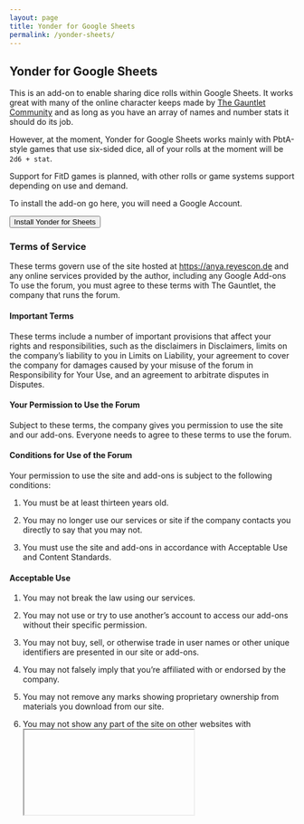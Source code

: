 ```yaml
---
layout: page
title: Yonder for Google Sheets
permalink: /yonder-sheets/
---
```


## Yonder for Google Sheets

This is an add-on to enable sharing dice rolls within Google Sheets. It works great with many of the online character keeps made by [The Gauntlet Community](https://gauntlet-rpg.com/) and as long as you have an array of names and number stats it should do its job.

However, at the moment, Yonder for Google Sheets works mainly with PbtA-style games that use six-sided dice, all of your rolls at the moment will be `2d6 + stat`.

Support for FitD games is planned, with other rolls or game systems support depending on use and demand.

To install the add-on go here, you will need a Google Account.

<button style="text-align:center">Install Yonder for Sheets</button>


### Terms of Service

These terms govern use of the site hosted at https://anya.reyescon.de and any online services provided by the author, including any Google Add-ons To use the forum, you must agree to these terms with The Gauntlet, the company that runs the forum.

#### Important Terms

These terms include a number of important provisions that affect your rights and responsibilities, such as the disclaimers in Disclaimers, limits on the company’s liability to you in Limits on Liability, your agreement to cover the company for damages caused by your misuse of the forum in Responsibility for Your Use, and an agreement to arbitrate disputes in Disputes.

#### Your Permission to Use the Forum

Subject to these terms, the company gives you permission to use the site and our add-ons. Everyone needs to agree to these terms to use the forum.

#### Conditions for Use of the Forum

Your permission to use the site and add-ons is subject to the following conditions:

1. You must be at least thirteen years old.

2. You may no longer use our services or site if the company contacts you directly to say that you may not.
3. You must use the site and add-ons in accordance with Acceptable Use and Content Standards.

#### Acceptable Use

1. You may not break the law using our services.

2. You may not use or try to use another’s account to access our add-ons without their specific permission.

3. You may not buy, sell, or otherwise trade in user names or other unique identifiers are presented in our site or add-ons.

4. You may not falsely imply that you’re affiliated with or endorsed by the company.

5. You may not remove any marks showing proprietary ownership from materials you download from our site.

6. You may not show any part of the site on other websites with <iframe> or run our add-ons code on your own deployments.

7. You may not disable, avoid, or circumvent any security or access restrictions of the site or add-ons.

8. You may not strain infrastructure of the site with an unreasonable volume of requests, or requests designed to impose an unreasonable load on information systems underlying the forum.

9. You may not impersonate others through the forum.

10. You may not encourage or help anyone in violation of these terms.

#### Content Standards

1. You may not submit content to the company that is illegal, offensive, or otherwise harmful to others. This includes content that is harassing, inappropriate, or abusive.

2. You may not submit content to the company that violates the law, infringes anyone’s intellectual property rights, violates anyone’s privacy, or breaches agreements you have with others.

3. You may not submit content to us containing malicious computer code, such as computer viruses or spyware.

#### Enforcement

The company may investigate and prosecute violations of these terms to the fullest legal extent. The company may notify and cooperate with law enforcement authorities in prosecuting violations of the law and these terms.

#### Your Account

In order to use our add-ons you must be authorized to use a Google account.

The creation and usage of this account is subject to Google's own terms of service and privacy policy.

The company may restrict, or suspend, your access to our services in any way we are able and in accordance to its policy for handling copyright-related takedown requests, or if the company reasonably believes that you’ve broken any rule in these terms.

#### Your Content

Nothing in these terms gives the company any ownership rights in intellectual property that you share with us, such as your account information, posts, or other content you submit to our site or while using our add-ons. Nothing in these terms gives you any ownership rights in the company’s intellectual property, either.

Between you and the company, you remain solely responsible for content and the way you engage with our add-ons. You agree not to wrongly imply that any content you use our add-ons with is sponsored or approved by the company. These terms do not obligate the company to store, maintain, or provide copies of content you submit, and to change it, according to these terms.

Content you submit to us and enter into our add-ons belongs to you, and you decide what permission to give others for it. But at a minimum, you license the company to provide content that you submit to our add-ons to other users. That special license allows the company to copy, publish, and analyze content you submit to the forum.

When content you submit is removed, whether by you or by the company, the company’s special license ends when the last copy disappears from the company’s backups, caches, logs and other systems. Other licenses you apply to content you submit, such as Creative Commons licenses, may continue after your content is removed. Those licenses may give others, or the company itself, the right to share your content again.

Others who receive content you submit to the company addon-ons may violate the terms on which you license your content. You agree that the company will not be liable to you for those violations or their consequences.

#### Your Responsibility

You agree to indemnify the company from legal claims by others related to your breach of these terms, or breach of these terms by others using your account to execute our add-ons. Both you and the company agree to notify the other side of any legal claims for which you might have to indemnify the company as soon as possible. If the company fails to notify you of a legal claim promptly, you won’t have to indemnify the company for damages that you could have defended against or mitigated with prompt notice. You agree to allow the company to control investigation, defense, and settlement of legal claims for which you would have to indemnify the company, and to cooperate with those efforts. The company agrees not to agree to any settlement that admits fault for you or imposes obligations on you without your prior agreement.
Disclaimers

You accept all risk of accessing the site and content on our add-ons. As far as the law allows, the company and its suppliers provide the forum as is, without any warranty whatsoever.

The site and add-ons may hyperlink to and integrate services run by others. The company does not make any warranty about services run by others, or content they may provide. Use of services run by others may be governed by other terms between you and the one running service.

#### Limits on Liability

Neither the company nor its suppliers will be liable to you for breach-of-contract damages their personnel could not have reasonably foreseen when you agreed to these terms.

As far as the law allows, the total liability to you for claims of any kind that are related to the site or content of it or the add-on will be limited to $50.

#### Feedback

The company welcomes your feedback and suggestions for the forum. See the Contact section below for ways to get in touch with us.

You agree that the company will be free to act on feedback and suggestions you provide, and that the company won’t have to notify you that your feedback was used, get your permission to use it, or pay you. You agree not to submit feedback or suggestions that you believe might be confidential or proprietary, to you or others.
Termination

Either you or the company may end the agreement written out in these terms at any time. When our agreement ends, your permission to use our services also ends.

The following provisions survive the end of our agreement: Your Content, Feedback, Your Responsibility, Disclaimers, Limits on Liability, and General Terms.
Disputes

Mexico law will govern any dispute related to these terms or your use of the forum.

If a provision of these terms is unenforceable as written, but could be changed to make it enforceable, that provision should be modified to the minimum extent necessary to make it enforceable. Otherwise, that provision should be removed.

You may not assign your agreement with the company. The company may assign your agreement to any affiliate of the company, any other company that obtains control of the company, or any other company that buys assets of the company related to the forum. Any attempted assignment against these terms has no legal effect.

Neither the exercise of any right under this Agreement, nor waiver of any breach of this Agreement, waives any other breach of this Agreement.

These terms embody all the terms of agreement between you and the company about use of the forum. These terms entirely replace any other agreements about your use of the forum, written or not.
Contact

You may notify the company under these terms, and send questions to the company, at contact@reyescon.de.

#### Changes

The company last updated these terms on February 13, 2022, and may update these terms again. The company will post all updates to the site. The company may also announce updates with special messages or alerts on the site or add-ons.

Once you get notice of an update to these terms, you must agree to the new terms in order to keep using the site and add-ons.


### Privacy Policy

#### What information do we collect?

We collect information from you when you use our addon and gather data when you use it by interacting with it.

When installing our add-on, you will be required to authorize it with your Google account. We only ever get access to the Google Sheets document you enable and authorize the add on for.

When you install and use the add-on we may record usage statistics. We also may retain execution logs including time of day and unaggregated user data.

#### What do we use your information for?

Any of the information we collect from you may be used in one of the following ways:

- To personalize your experience — your information helps us to better respond to your individual needs.
- To improve our add-on — we continually strive to improve our offerings based on the information and feedback we receive from you.
- To improve customer service — your information helps us to more effectively respond to your customer service requests and support needs.

#### How do we protect your information?

We implement a variety of security measures to maintain the safety of your information when you enter, submit, or access it. All the data we keep is unaggregated, we do not retain or log any identifying information.

#### What is your data retention policy?

We will make a good faith effort to:

- Retain execution logs containing usage data of all requests to this server no more than 90 days.

#### Do we use cookies?

No. However Google Sheets might use cookies and require the use of cookies in order for our add-on deployment to properly work. We have no control over these cookies.

#### Do we disclose any information to outside parties?

We do not sell, trade, or otherwise transfer to outside parties your personally identifiable information. This does not include trusted third parties who assist us in operating our site, and add-ons, conducting our business, or servicing you, so long as those parties agree to keep this information confidential. We may also release your information when we believe release is appropriate to comply with the law, enforce our site policies, or protect ours or others rights, property, or safety. However, non-personally identifiable visitor information may be provided to other parties for marketing, advertising, or other uses.

#### Third party links

Occasionally, at our discretion, we may include or offer third party products or services on our site or add-ons. These third party sites have separate and independent privacy policies. We therefore have no responsibility or liability for the content and activities of these linked sites. Nonetheless, we seek to protect the integrity of our site and welcome any feedback about these sites.

#### Children’s Online Privacy Protection Act Compliance

Our site, products and services are all directed to people who are at least 13 years old or older. If this server is in the USA, and you are under the age of 13, per the requirements of COPPA (Children’s Online Privacy Protection Act), do not use this site, our add-ons or other services.

#### Online Privacy Policy Only

This online privacy policy applies only to information collected through our site and not to information collected offline.

#### Your Consent

By using our site, you consent to our web site privacy policy.

#### Changes to our Privacy Policy

If we decide to change our privacy policy, we will post those changes on this page.

This privacy policy is CC-BY-SA. It was last updated February 13th, 2022.
